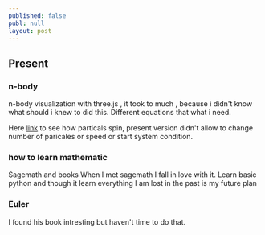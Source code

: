 ```yaml
---
published: false
publ: null
layout: post
---
```


## Present

### n-body


n-body visualization with three.js , it took to much , because i didn't know what should i knew to did this. Different equations that what i need.

Here [link](mendow.github.io/projects/n-body/index.html "n-body") to see how particals spin, present version didn't allow to change number of paricales or speed or start system condition.

### how to learn mathematic

Sagemath and books
When I met sagemath I fall in love with it. Learn basic python and though it learn everything I am lost in the past is my future plan

### Euler

I found his book intresting but haven't time to do that.



